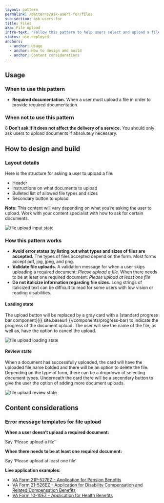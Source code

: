 ```yaml
---
layout: pattern
permalink: /patterns/ask-users-for/files
sub-section: ask-users-for
title: Files
aka: File upload
intro-text: "Follow this pattern to help users select and upload a file."
status: use-deployed
anchors:
  - anchor: Usage
  - anchor: How to design and build
  - anchor: Content considerations
---
```


## Usage

### When to use this pattern

* **Required documentation.** When a user must upload a file in order to provide required documentation.

### When not to use this pattern

8 **Don’t ask if it does not affect the delivery of a service.** You should only ask users to upload documents if absolutely necessary.

## How to design and build

### Layout details

Here is the structure for asking a user to upload a file:

- Header 
- Instructions on what documents to upload
- Bulleted list of allowed file types and sizes
- Secondary button to upload 

**Note:** This content will vary depending on what you’re asking the user to upload. Work with your content specialist with how to ask for certain documents.

![file upload input state]({{site.baseurl}}/images/patterns/ask-users-for/files/file-upload-input.png)

### How this pattern works

- **Avoid error states by listing out what types and sizes of files are accepted.** The types of files accepted depend on the form. Most forms accept pdf, jpg, jpeg, and png. 
- **Validate file uploads.**  A validation message for when a user skips uploading a required document: *Please upload a file.* When there needs to be at least one required document: *Please upload at least one file* 
- **Do not italicize information regarding file sizes.** Long strings of italicized text can be difficult to read for some users with low vision or reading disabilities.

#### Loading state

The upload button will be replaced by a gray card with a [standard progress bar component]({{ site.baseurl }}/components/progress-bar) to indicate the progress of the document upload. The user will see the name of the file, as well as, have the option to cancel the upload. 

![file upload loading state]({{site.baseurl}}/images/patterns/ask-users-for/files/file-upload-loading.png)

#### Review state 

When a document has successfully uploaded, the card will have the uploaded file name bolded and there will be an option to delete the file. Depending on the type of form, there can be a dropdown of selecting document types. Underneath the card there will be a secondary button to give the user the option of adding more document uploads. 

![file upload review state]({{site.baseurl}}/images/patterns/ask-users-for/files/file-upload-review.png)

## Content considerations

### Error message templates for file upload

**When a user doesn’t upload a required document:**

Say ‘Please upload a file’’

**When there needs to be at least one required document:**

Say ‘Please upload at least one file’

**Live application examples:**

- [VA Form 21P-527EZ - Application for Pension Benefits](https://www.va.gov/pension/application/527EZ/introduction)
- [VA Form 21-526EZ - Application for Disability Compensation and Related Compensation Benefits](https://www.va.gov/disability/file-disability-claim-form-21-526ez/introduction)
- [VA Form 10-10EZ - Application for Health Benefits](https://staging.va.gov/health-care/apply/application/introduction)
